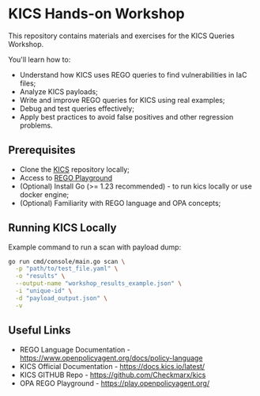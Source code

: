 # KICS Hands-on Workshop

This repository contains materials and exercises for the KICS Queries Workshop.

You'll learn how to:
- Understand how KICS uses REGO queries to find vulnerabilities in IaC files;
- Analyze KICS payloads;
- Write and improve REGO queries for KICS using real examples;
- Debug and test queries effectively;
- Apply best practices to avoid false positives and other regression problems.

## Prerequisites

- Clone the [KICS](https://github.com/Checkmarx/kics) repository locally;
- Access to [REGO Playground](https://play.openpolicyagent.org/)
- (Optional) Install Go (>= 1.23 recommended) - to run kics locally or use docker engine;
- (Optional) Familiarity with REGO language and OPA concepts;

## Running KICS Locally

Example command to run a scan with payload dump:

```bash
go run cmd/console/main.go scan \
  -p "path/to/test_file.yaml" \
  -o "results" \
  --output-name "workshop_results_example.json" \
  -i "unique-id" \
  -d "payload_output.json" \
  -v
```

## Useful Links

- REGO Language Documentation - https://www.openpolicyagent.org/docs/policy-language      
- KICS Official Documentation - https://docs.kics.io/latest/   
- KICS GITHUB Repo - https://github.com/Checkmarx/kics   
- OPA REGO Playground - https://play.openpolicyagent.org/